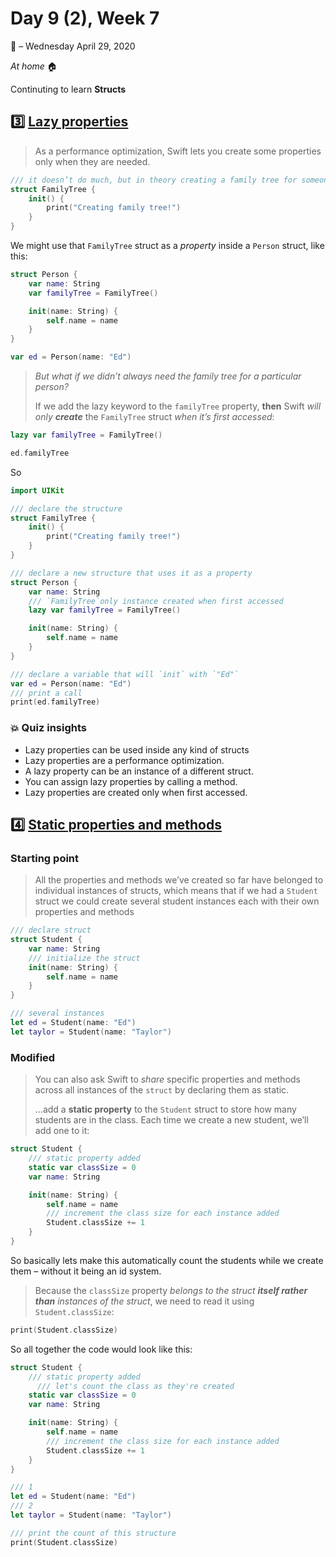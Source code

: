 # Day 9 (2), Week 7 

:calendar: – Wednesday April 29, 2020

*At home* :house:

Continuting to learn **Structs**

## :three: [Lazy properties](https://www.hackingwithswift.com/sixty/7/10/lazy-properties)

>As a performance optimization, Swift lets you create some properties only when they are needed. 

```swift
/// it doesn’t do much, but in theory creating a family tree for someone takes a long time
struct FamilyTree {
    init() {
        print("Creating family tree!")
    }
}
```

We might use that `FamilyTree` struct as a *property* inside a `Person` struct, like this:

```swift
struct Person {
    var name: String
    var familyTree = FamilyTree()

    init(name: String) {
        self.name = name
    }
}

var ed = Person(name: "Ed")
```

>*But what if we didn’t always need the family tree for a particular person?* 
>
>If we add the lazy keyword to the `familyTree` property, **then** Swift *will only **create*** the `FamilyTree` struct *when it’s first accessed*:

```swift
lazy var familyTree = FamilyTree()

ed.familyTree
```

So

```swift
import UIKit

/// declare the structure
struct FamilyTree {
    init() {
        print("Creating family tree!")
    }
}

/// declare a new structure that uses it as a property
struct Person {
    var name: String
    /// `FamilyTree`only instance created when first accessed
    lazy var familyTree = FamilyTree()

    init(name: String) {
        self.name = name
    }
}

/// declare a variable that will `init` with `"Ed"`
var ed = Person(name: "Ed")
/// print a call
print(ed.familyTree)

```

### :boom: Quiz insights

* Lazy properties can be used inside any kind of structs
* Lazy properties are a performance optimization.
* A lazy property can be an instance of a different struct.
* You can assign lazy properties by calling a method.
* Lazy properties are created only when first accessed.

## :four: [Static properties and methods](https://www.hackingwithswift.com/sixty/7/11/static-properties-and-methods)

### Starting point

>All the properties and methods we’ve created so far have belonged to individual instances of structs, which means that if we had a `Student` struct we could create several student instances each with their own properties and methods

```swift
/// declare struct
struct Student {
    var name: String
    /// initialize the struct
    init(name: String) {
        self.name = name
    }
}

/// several instances
let ed = Student(name: "Ed")
let taylor = Student(name: "Taylor")
```

### Modified

>You can also ask Swift to *share* specific properties and methods across all instances of the `struct` by declaring them as static.
>
>...add a **static property** to the `Student` struct to store how many students are in the class. Each time we create a new student, we’ll add one to it:

```swift
struct Student {
    /// static property added
    static var classSize = 0
    var name: String

    init(name: String) {
        self.name = name
        /// increment the class size for each instance added
        Student.classSize += 1
    }
}
```

So basically lets make this automatically count the students while we create them – without it being an id system.

>Because the `classSize` property *belongs to the struct **itself rather than** instances of the struct*, we need to read it using `Student.classSize`:

```swift
print(Student.classSize)
```

So all together the code would look like this:

```swift
struct Student {
    /// static property added
      /// let's count the class as they're created
    static var classSize = 0
    var name: String

    init(name: String) {
        self.name = name
        /// increment the class size for each instance added
        Student.classSize += 1
    }
}

/// 1
let ed = Student(name: "Ed")
/// 2
let taylor = Student(name: "Taylor")

/// print the count of this structure
print(Student.classSize)
```

